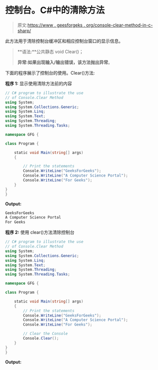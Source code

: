 # 控制台。C#中的清除方法

> 原文:[https://www . geesforgeks . org/console-clear-method-in-c-sharp/](https://www.geeksforgeeks.org/console-clear-method-in-c-sharp/)

此方法用于清除控制台缓冲区和相应控制台窗口的显示信息。

> **语法:**公共静态 void Clear()；
> 
> **异常:**如果出现输入/输出错误，该方法抛出**异常**。

下面的程序展示了控制台的使用。Clear()方法:

**程序 1:** 显示使用清除方法前的内容

```cs
// C# program to illustrate the use
// of Console.Clear Method 
using System;
using System.Collections.Generic;
using System.Linq;
using System.Text;
using System.Threading;
using System.Threading.Tasks;

namespace GFG {

class Program {

    static void Main(string[] args)
    {

        // Print the statements
        Console.WriteLine("GeeksForGeeks");
        Console.WriteLine("A Computer Science Portal");
        Console.WriteLine("For Geeks");
    }
}
}
```

**Output:**

```cs
GeeksForGeeks
A Computer Science Portal
For Geeks

```

**程序 2:** 使用 clear()方法清除控制台

```cs
// C# program to illustrate the use
// of Console.Clear Method 
using System;
using System.Collections.Generic;
using System.Linq;
using System.Text;
using System.Threading;
using System.Threading.Tasks;

namespace GFG {

class Program {

    static void Main(string[] args)
    {
        // Print the statements
        Console.WriteLine("GeeksForGeeks");
        Console.WriteLine("A Computer Science Portal");
        Console.WriteLine("For Geeks");

        // Clear the Console
        Console.Clear();
    }
}
}
```

**Output:**